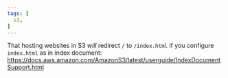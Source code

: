 ```yaml
---
tags: [
  s3,
]
---
```

That hosting websites in S3 *will* redirect `/` to `/index.html` if you configure `index.html` as in index document: https://docs.aws.amazon.com/AmazonS3/latest/userguide/IndexDocumentSupport.html
